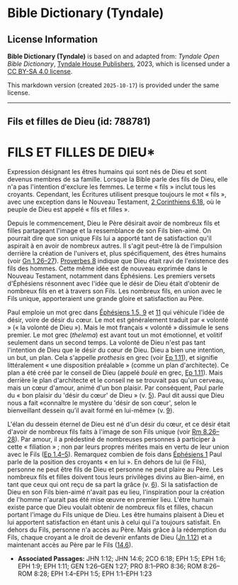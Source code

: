 # Bible Dictionary (Tyndale)

## License Information

**Bible Dictionary (Tyndale)** is based on and adapted from: _Tyndale Open Bible Dictionary_, [Tyndale House Publishers](https://tyndaleopenresources.com/), 2023, which is licensed under a [CC BY-SA 4.0 license](https://creativecommons.org/licenses/by-sa/4.0/legalcode.en).

This markdown version (created `2025-10-17`) is provided under the same license.



--------------------------------

## Fils et filles de Dieu (id: 788781)

FILS ET FILLES DE DIEU\*
========================

Expression désignant les êtres humains qui sont nés de Dieu et sont devenus membres de sa famille. Lorsque la Bible parle des fils de Dieu, elle n'a pas l'intention d'exclure les femmes. Le terme « fils » inclut tous les croyants. Cependant, les Écritures utilisent presque toujours le mot « fils », avec une exception dans le Nouveau Testament, [2 Corinthiens 6\.18](https://ref.ly/2Cor6:18), où le peuple de Dieu est appelé « fils et filles ».

Depuis le commencement, Dieu le Père désirait avoir de nombreux fils et filles partageant l'image et la ressemblance de son Fils bien\-aimé. On pourrait dire que son unique Fils lui a apporté tant de satisfaction qu'il aspirait à en avoir de nombreux autres. Il s'agit peut\-être là de l'impulsion derrière la création de l'univers et, plus spécifiquement, des êtres humains (voir [Gn 1\.26–27](https://ref.ly/Gen1:26-Gen1:27)). [Proverbes 8](https://ref.ly/Prov8:1-Prov8:36) indique que Dieu était ravi de l'existence des fils des hommes. Cette même idée est de nouveau exprimée dans le Nouveau Testament, notamment dans Éphésiens. Les premiers versets d'Éphésiens résonnent avec l'idée que le désir de Dieu était d'obtenir de nombreux fils en et à travers son Fils. Les nombreux fils, en union avec le Fils unique, apporteraient une grande gloire et satisfaction au Père.

Paul emploie un mot grec dans [Éphésiens 1\.5, 9](https://ref.ly/Eph1:5,Eph1:9) et [11](https://ref.ly/Eph1:11) qui véhicule l'idée de désir, voire de désir du cœur. Le mot est généralement traduit par « volonté » (« la volonté de Dieu »). Mais le mot français « volonté » dissimule le sens premier. Le mot grec (*thelema*) est avant tout un mot émotionnel, et volitif seulement dans un second temps. La volonté de Dieu n'est pas tant l'intention de Dieu que le désir du cœur de Dieu. Dieu a bien une intention, un but, un plan. Cela s'appelle *prothesis* en grec (voir [Ep 1\.11](https://ref.ly/Eph1:11)), et signifie littéralement « une disposition préalable » (comme un plan d'architecte). Ce plan a été créé par le conseil de Dieu (appelé *boulè* en grec, [Ep 1\.11](https://ref.ly/Eph1:11)). Mais derrière le plan d'architecte et le conseil ne se trouvait pas qu'un cerveau, mais un cœur d'amour, animé d'un bon plaisir. Par conséquent, Paul parle du « bon plaisir du 'désir du cœur' de Dieu » (v. [5](https://ref.ly/Eph1:5)). Paul dit aussi que Dieu nous a fait «connaître le mystère du 'désir de son cœur', selon le bienveillant dessein qu’il avait formé en lui\-même» (v. [9](https://ref.ly/Eph1:9)).

L'élan du dessein éternel de Dieu est né d'un désir du cœur, et ce désir était d'avoir de nombreux fils faits à l'image de son Fils unique (voir [Rm 8\.26–28](https://ref.ly/Rom8:26-Rom8:28)). Par amour, il a prédestiné de nombreuses personnes à participer à cette « filiation » ; non par leurs propres mérites mais en vertu de leur union avec le Fils ([Ep 1\.4–5](https://ref.ly/Eph1:4-Eph1:5)). Remarquez combien de fois dans [Éphésiens 1](https://ref.ly/Eph1:1-Eph1:23) Paul parle de la position des croyants « en lui ». En dehors de lui (le Fils), personne ne peut être fils de Dieu et personne ne peut plaire au Père. Les nombreux fils et filles doivent tous leurs privilèges divins au Bien\-aimé, en tant que ceux qui ont reçu de sa part la grâce (v. [6](https://ref.ly/Eph1:6)). Si la satisfaction de Dieu en son Fils bien\-aimé n'avait pas eu lieu, l'inspiration pour la création de l'homme n'aurait pas été mise œuvre en premier lieu. L'être humain existe parce que Dieu voulait obtenir de nombreux fils et filles, chacun portant l'image du Fils unique de Dieu. Les être humains plaisent à Dieu et lui apportent satisfaction en étant unis à celui qui l'a toujours satisfait. En dehors du Fils, personne n'a accès au Père. Mais grâce à la rédemption du Fils, chaque croyant a le droit de devenir enfants de Dieu ([Jn 1\.12](https://ref.ly/John1:12)) et a maintenant accès au Père par le Fils ([14\.6](https://ref.ly/John14:6)).

* **Associated Passages:** JHN 1:12; JHN 14:6; 2CO 6:18; EPH 1:5; EPH 1:6; EPH 1:9; EPH 1:11; GEN 1:26–GEN 1:27; PRO 8:1–PRO 8:36; ROM 8:26–ROM 8:28; EPH 1:4–EPH 1:5; EPH 1:1–EPH 1:23

